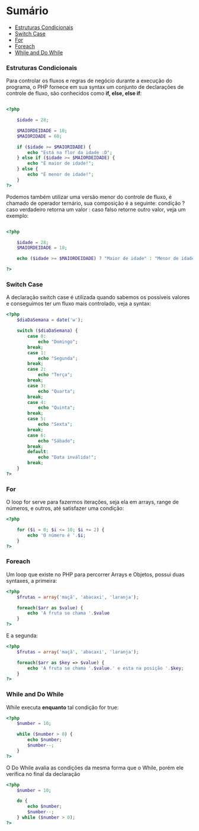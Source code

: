 # Sumário

- [Estruturas Condicionais](#estruturas-condicionais)
- [Switch Case](#switch-case)
- [For](#for)
- [Foreach](#foreach)
- [While and Do While](#while-and-do-while)

### Estruturas Condicionais

Para controlar os fluxos e regras de negócio durante a execução do programa,
o PHP fornece em sua syntax um conjunto de declarações de controle de fluxo,
são conhecidos como **if, else, else if**:

```php

<?php

    $idade = 28;

    $MAIORDEIDADE = 18;
    $MAIORIDADE = 60;

    if ($idade >= $MAIORIDADE) {
        echo "Está na flor da idade :D";
    } else if ($idade >= $MAIORDEIDADE) {
        echo "É maior de idade!";
    } else {
        echo "É menor de idade!";
    }
?>

```
Podemos também utilizar uma versão menor do controle de fluxo, é
chamado de operador ternário, sua composição é a seguinte:
condição ? caso verdadeiro retorna um valor : caso falso retorne outro valor,
veja um exemplo:

```php

<?php

    $idade = 28;
    $MAIORDEIDADE = 18;

    echo ($idade >= $MAIORDEIDADE) ? "Maior de idade" : "Menor de idade";

?>

```

### Switch Case

A declaração switch case é utilizada quando sabemos os possíveis valores
e conseguimos ter um fluxo mais controlado, veja a syntax:

```php
<?php
    $diaDaSemana = date('w');

    switch ($diaDaSemana) {
        case 0:
            echo "Domingo";
        break;
        case 1:
            echo "Segunda";
        break;
        case 2:
            echo "Terça";
        break;
        case 3:
            echo "Quarta";
        break;
        case 4:
            echo "Quinta";
        break;
        case 5:
            echo "Sexta";
        break;
        case 6:
            echo "Sábado";
        break;
        default:
            echo "Data inválida!";
        break;
    }
?>
```

### For

O loop for serve para fazermos iterações, seja ela em arrays, range de números, e outros, até satisfazer uma condição:

```php
<?php

    for ($i = 0; $i <= 10; $i += 2) {
        echo 'O número é '.$i;
    }
?>
```

### Foreach

Um loop que existe no PHP para percorrer Arrays e Objetos, possui duas syntaxes, a primeira:

```php
<?php
    $frutas = array('maçã', 'abacaxi', 'laranja');

    foreach($arr as $value) {
        echo 'A fruta se chama '.$value
    }
?>
```

E a segunda:

```php
<?php
    $frutas = array('maçã', 'abacaxi', 'laranja');

    foreach($arr as $key => $value) {
        echo 'A fruta se chama '.$value.' e esta na posição '.$key;
    }
?>
```

### While and Do While

While executa **enquanto** tal condição for true:

```php
<?php
    $number = 10;

    while ($number > 0) {
        echo $number;
        $number--;
    }
?>
```

O Do While avalia as condições da mesma forma que o While, porém ele verifica no final da declaração

```php
<?php
    $number = 10;

    do {
        echo $number;
        $number--;
    } while ($number > 0);
?>
```

